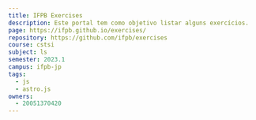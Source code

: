 ```yaml
---
title: IFPB Exercises
description: Este portal tem como objetivo listar alguns exercícios.
page: https://ifpb.github.io/exercises/
repository: https://github.com/ifpb/exercises
course: cstsi
subject: ls
semester: 2023.1
campus: ifpb-jp
tags:
  - js
  - astro.js
owners:
  - 20051370420
---
```

